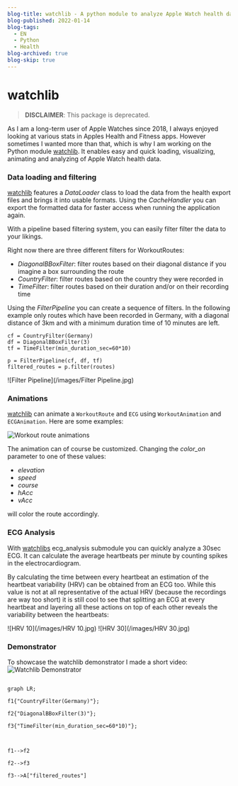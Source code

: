 ```yaml
---
blog-title: watchlib - A python module to analyze Apple Watch health data
blog-published: 2022-01-14
blog-tags:
  - EN
  - Python
  - Health
blog-archived: true
blog-skip: true
---
```


# watchlib

> **DISCLAIMER**: 
> This package is deprecated.

As I am a long-term user of Apple Watches since 2018, I always enjoyed looking at various stats in Apples Health and Fitness apps.
However sometimes I wanted more than that, which is why I am working on the Python module [watchlib](https://www.github.com/marcjulianschwarz/watchlib). It enables easy and quick loading, visualizing, animating and analyzing of Apple Watch health data.

### Data loading and filtering

[watchlib](https://www.github.com/marcjulianschwarz/watchlib) features a _DataLoader_ class to load the data from the health export files and brings it into usable formats. Using the _CacheHandler_ you can export the formatted data for faster access when running the application again.

With a pipeline based filtering system, you can easily filter filter the data to your likings.

Right now there are three different filters for WorkoutRoutes:

- _DiagonalBBoxFilter_: filter routes based on their diagonal distance if you imagine a box surrounding the route
- _CountryFilter_: filter routes based on the country they were recorded in
- _TimeFilter_: filter routes based on their duration and/or on their recording time

Using the _FilterPipeline_ you can create a sequence of filters. In the following example only routes which have been recorded in Germany, with a diagonal distance of 3km and with a minimum duration time of 10 minutes are left.

```
cf = CountryFilter(Germany)
df = DiagonalBBoxFilter(3)
tf = TimeFilter(min_duration_sec=60*10)

p = FilterPipeline(cf, df, tf)
filtered_routes = p.filter(routes)
```

![Filter Pipeline](/images/Filter Pipeline.jpg)

### Animations

[watchlib](https://www.github.com/marcjulianschwarz/watchlib) can animate a `WorkoutRoute` and `ECG` using `WorkoutAnimation` and `ECGAnimation`.
Here are some examples:

![Workout route animations](https://www.youtube.com/embed/ZKujeSpbkWE)

The animation can of course be customized. Changing the _color_on_ parameter to one of these values:

- _elevation_
- _speed_
- _course_
- _hAcc_
- _vAcc_

will color the route accordingly.

### ECG Analysis

With [watchlibs](https://www.github.com/marcjulianschwarz/watchlib) ecg_analysis submodule you can quickly analyze a 30sec ECG. It can calculate the average heartbeats per minute by counting spikes in the electrocardiogram.

By calculating the time between every heartbeat an estimation of the heartbeat variability (HRV) can be obtained from an ECG too. While this value is not at all representative of the actual HRV (because the recordings are way too short) it is still cool to see that splitting an ECG at every heartbeat and layering all these actions on top of each other reveals the variability between the heartbeats:

![HRV 10](/images/HRV 10.jpg)
![HRV 30](/images/HRV 30.jpg)

### Demonstrator

To showcase the watchlib demonstrator I made a short video:
![Watchlib Demonstrator](https://www.youtube.com/embed/a7pfaJIVG5o)

```mermaid

graph LR;

f1{"CountryFilter(Germany)"};

f2{"DiagonalBBoxFilter(3)"};

f3{"TimeFilter(min_duration_sec=60*10)"};



f1-->f2

f2-->f3

f3-->A["filtered_routes"]

```
